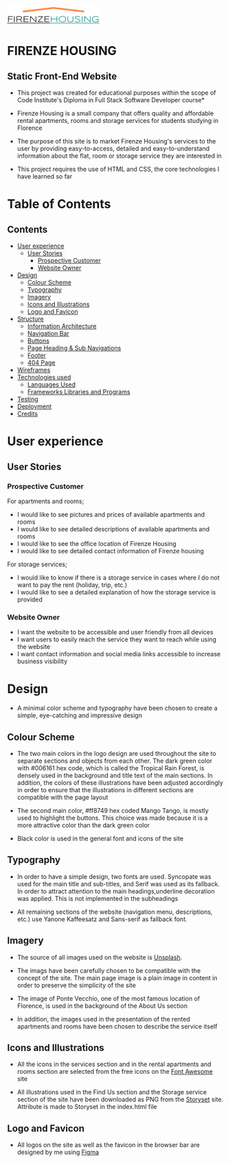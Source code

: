 ![Firenze Housing logo](/assets/images/logo.png)



# FIRENZE HOUSING

## Static Front-End Website 

* This project was created for educational purposes within the scope of Code Institute's Diploma in Full Stack Software Developer course*

* Firenze Housing is a small company that offers quality and affordable rental apartments, rooms and storage services for students studying in Florence

* The purpose of this site is to market Firenze Housing's services to the user by providing easy-to-access, detailed and easy-to-understand information about the flat, room or storage service they are interested in

* This project requires the use of HTML and CSS, the core technologies I have learned so far


# Table of Contents 

## Contents
- [User experience](#user-experience)
  * [User Stories](#user-stories)
    + [Prospective Customer](#prospective-customer)
    + [Website Owner](#website-owner)
- [Design](#design)
  + [Colour Scheme](#colour-scheme)
  + [Typography](#typography)
  + [Imagery](#imagery)
  + [Icons and Illustrations](#icons-illustrations)
  + [Logo and Favicon](#logo-favicon)
- [Structure](#structure)
  + [Information Architecture](#information-architecture)
  + [Navigation Bar](#navigation-bar)
  + [Buttons](#buttons)
  + [Page Heading & Sub Navigations](#page-heading-and-sub-navigations)
  + [Footer](#footer)
  + [404 Page](#404-page)
- [Wireframes](#wireframes)
- [Technologies used](#technologies-used)
  + [Languages Used](#languages-used)
  + [Frameworks Libraries and Programs](#frameworks-libraries-and-programs)
- [Testing](#testing)
- [Deployment](#deployment)
- [Credits](#credits)


# User experience

## User Stories

### Prospective Customer

  For apartments and rooms;

 * I would like to see pictures and prices of available apartments and rooms
 * I would like to see detailed descriptions of available apartments and rooms
 * I would like to see the office location of Firenze Housing
 * I would like to see detailed contact information of Firenze housing

 For storage services;

 * I would like to know if there is a storage service in cases where I do not want to pay the rent (holiday, trip, etc.)
 * I would like to see a detailed explanation of how the storage service is provided


### Website Owner

* I want the website to be accessible and user friendly from all devices
* I want users to easily reach the service they want to reach while using the website
* I want contact information and social media links accessible to increase business visibility


# Design

* A minimal color scheme and typography have been chosen to create a simple, eye-catching and impressive design

## Colour Scheme

* The two main colors in the logo design are used throughout the site to separate sections and objects from each other. The dark green color with #006161 hex code, which is called the Tropical Rain Forest, is densely used in the background and title text of the main sections. In addition, the colors of these illustrations have been adjusted accordingly in order to ensure that the illustrations in different sections are compatible with the page layout

* The second main color, #ff8749 hex coded Mango Tango, is mostly used to highlight the buttons. This choice was made because it is a more attractive color than the dark green color

* Black color is used in the general font and icons of the site

## Typography

* In order to have a simple design, two fonts are used. Syncopate was used for the main title and sub-titles, and Serif was used as its fallback. In order to attract attention to the main headings,underline decoration was applied. This is not implemented in the subheadings

* All remaining sections of the website (navigation menu, descriptions, etc.) use Yanone Kaffeesatz and Sans-serif as fallback font.

## Imagery

* The source of all images used on the website is [Unsplash](https://link-url-here.org).

* The imags have been carefully chosen to be compatible with the concept of the site. The main page image is a plain image in content in order to preserve the simplicity of the site

* The image of Ponte Vecchio, one of the most famous location of Florence, is used in the background of the About Us section

* In addition, the images used in the presentation of the rented apartments and rooms have been chosen to describe the service itself

## Icons and Illustrations

* All the icons in the services section and in the rental apartments and rooms section are selected from the free icons on the [Font Awesome](https://fontawesome.com/) site

* All illustrations used in the Find Us section and the Storage service section of the site have been downloaded as PNG from the [Storyset](https://storyset.com/) site. Attribute is made to Storyset in the index.html file

## Logo and Favicon

* All logos on the site as well as the favicon in the browser bar are designed by me using [Figma](https://www.figma.com/)
